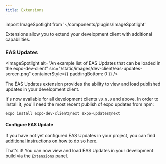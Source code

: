 ```yaml
---
title: Extensions
---
```


import ImageSpotlight from '~/components/plugins/ImageSpotlight'

Extensions allow you to extend your development client with additional capabilities.

### EAS Updates

<ImageSpotlight alt="An example list of EAS Updates that can be loaded in the expo-dev-client" src="/static/images/dev-client/eas-updates-screen.png" containerStyle={{ paddingBottom: 0 }} />

The EAS Updates extension provides the ability to view and load published updates in your development client.

It's now available for all development clients `v0.9.0` and above. In order to install it, you'll need the most recent publish of expo updates from npm:

```
expo install expo-dev-client@next expo-updates@next
```

#### Configure EAS Update

If you have not yet configured EAS Updates in your project, you can find [additional instructions on how to do so here.](/eas-update/getting-started/)

That's it! You can now view and load EAS Updates in your development build via the `Extensions` panel.
